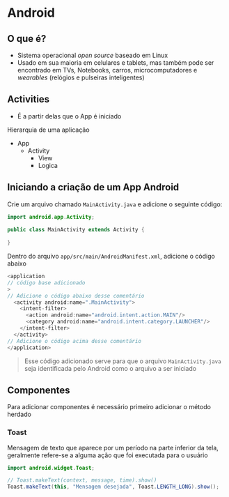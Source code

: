 # Android

## O que é?

- Sistema operacional _open source_ baseado em Linux
- Usado em sua maioria em celulares e tablets, mas também pode ser encontrado em TVs, Notebooks, carros, microcomputadores e _wearables_ (relógios e pulseiras inteligentes)

## Activities

- É a partir delas que o App é iniciado

Hierarquia de uma aplicação

- App
	- Activity
		- View
		- Logica

## Iniciando a criação de um App Android

Crie um arquivo chamado `MainActivity.java` e adicione o seguinte código:

```java
import android.app.Activity;  
  
public class MainActivity extends Activity {  
  
}
```

Dentro do arquivo `app/src/main/AndroidManifest.xml`, adicione o código abaixo

```java
<application
// código base adicionado
>
// Adicione o código abaixo desse comentário
  <activity android:name=".MainActivity">
    <intent-filter>
	  <action android:name="android.intent.action.MAIN"/>
	  <category android:name="android.intent.category.LAUNCHER"/>
    </intent-filter>
  </activity>
// Adicione o código acima desse comentário
</application>
```

> Esse código adicionado serve para que o arquivo `MainActivity.java` seja identificada pelo Android como o arquivo a ser iniciado

## Componentes

Para adicionar componentes é necessário primeiro adicionar o método herdado

### Toast

Mensagem de texto que aparece por um período na parte inferior da tela, geralmente refere-se a alguma ação que foi executada para o usuário

```java
import android.widget.Toast;

// Toast.makeText(context, message, time).show()
Toast.makeText(this, "Mensagem desejada", Toast.LENGTH_LONG).show();
```

<!--stackedit_data:
eyJoaXN0b3J5IjpbLTIxMDQ0OTg2MjAsNDA2NjY3Mjg5LDU0Nz
IyMTM4Miw4NjQ0MDI0ODAsNzkwNTM4NzQ4LDczMDk5ODExNl19

-->